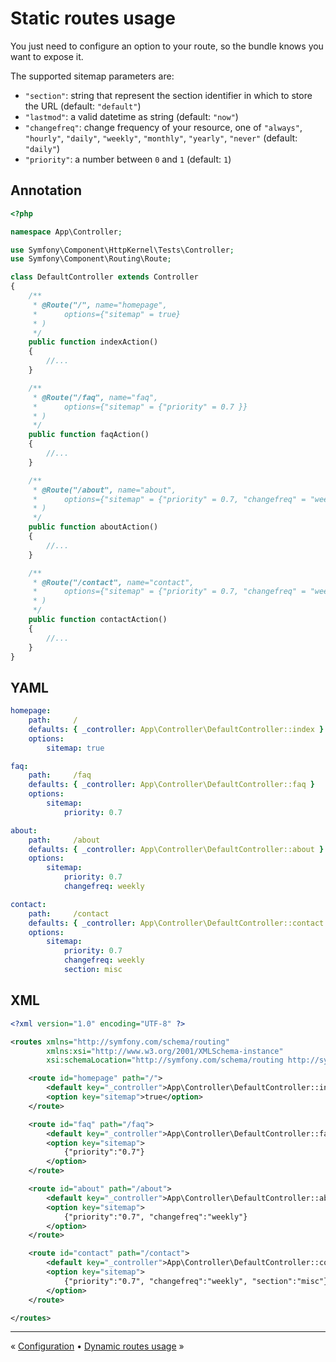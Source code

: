 # Static routes usage


You just need to configure an option to your route, so the bundle knows you want to expose it.

The supported sitemap parameters are:

 * `"section"`: string that represent the section identifier in which to store the URL (default: `"default"`)
 * `"lastmod"`: a valid datetime as string (default: `"now"`)
 * `"changefreq"`: change frequency of your resource, 
 one of `"always"`, `"hourly"`, `"daily"`, `"weekly"`, `"monthly"`, `"yearly"`, `"never"` (default: `"daily"`)
 * `"priority"`: a number between `0` and `1` (default: `1`)


## Annotation

```php
<?php

namespace App\Controller;

use Symfony\Component\HttpKernel\Tests\Controller;
use Symfony\Component\Routing\Route;

class DefaultController extends Controller
{
    /**
     * @Route("/", name="homepage",
     *      options={"sitemap" = true}
     * )
     */
    public function indexAction()
    {
        //...
    }

    /**
     * @Route("/faq", name="faq",
     *      options={"sitemap" = {"priority" = 0.7 }}
     * )
     */
    public function faqAction()
    {
        //...
    }

    /**
     * @Route("/about", name="about",
     *      options={"sitemap" = {"priority" = 0.7, "changefreq" = "weekly" }}
     * )
     */
    public function aboutAction()
    {
        //...
    }

    /**
     * @Route("/contact", name="contact",
     *      options={"sitemap" = {"priority" = 0.7, "changefreq" = "weekly", "section" = "misc" }}
     * )
     */
    public function contactAction()
    {
        //...
    }
}
```


## YAML

```yml
homepage:
    path:     /
    defaults: { _controller: App\Controller\DefaultController::index }
    options:
        sitemap: true

faq:
    path:     /faq
    defaults: { _controller: App\Controller\DefaultController::faq }
    options:
        sitemap:
            priority: 0.7

about:
    path:     /about
    defaults: { _controller: App\Controller\DefaultController::about }
    options:
        sitemap:
            priority: 0.7
            changefreq: weekly

contact:
    path:     /contact
    defaults: { _controller: App\Controller\DefaultController::contact }
    options:
        sitemap:
            priority: 0.7
            changefreq: weekly
            section: misc
```


## XML

```xml
<?xml version="1.0" encoding="UTF-8" ?>

<routes xmlns="http://symfony.com/schema/routing"
        xmlns:xsi="http://www.w3.org/2001/XMLSchema-instance"
        xsi:schemaLocation="http://symfony.com/schema/routing http://symfony.com/schema/routing/routing-1.0.xsd">

    <route id="homepage" path="/">
        <default key="_controller">App\Controller\DefaultController::index</default>
        <option key="sitemap">true</option>
    </route>

    <route id="faq" path="/faq">
        <default key="_controller">App\Controller\DefaultController::faq</default>
        <option key="sitemap">
            {"priority":"0.7"}
        </option>
    </route>

    <route id="about" path="/about">
        <default key="_controller">App\Controller\DefaultController::about</default>
        <option key="sitemap">
            {"priority":"0.7", "changefreq":"weekly"}
        </option>
    </route>

    <route id="contact" path="/contact">
        <default key="_controller">App\Controller\DefaultController::contact</default>
        <option key="sitemap">
            {"priority":"0.7", "changefreq":"weekly", "section":"misc"}
        </option>
    </route>

</routes>
```


---

« [Configuration](2-configuration.md) • [Dynamic routes usage](4-dynamic-routes-usage.md) »
